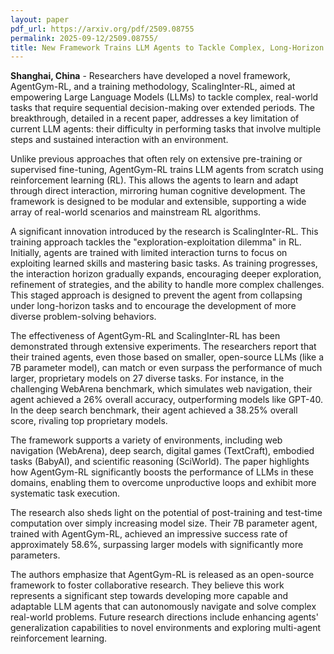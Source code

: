 ```yaml
---
layout: paper
pdf_url: https://arxiv.org/pdf/2509.08755
permalink: 2025-09-12/2509.08755/
title: New Framework Trains LLM Agents to Tackle Complex, Long-Horizon Tasks
---
```




**Shanghai, China** - Researchers have developed a novel framework, AgentGym-RL, and a training methodology, ScalingInter-RL, aimed at empowering Large Language Models (LLMs) to tackle complex, real-world tasks that require sequential decision-making over extended periods. The breakthrough, detailed in a recent paper, addresses a key limitation of current LLM agents: their difficulty in performing tasks that involve multiple steps and sustained interaction with an environment.

Unlike previous approaches that often rely on extensive pre-training or supervised fine-tuning, AgentGym-RL trains LLM agents from scratch using reinforcement learning (RL). This allows the agents to learn and adapt through direct interaction, mirroring human cognitive development. The framework is designed to be modular and extensible, supporting a wide array of real-world scenarios and mainstream RL algorithms.

A significant innovation introduced by the research is ScalingInter-RL. This training approach tackles the "exploration-exploitation dilemma" in RL. Initially, agents are trained with limited interaction turns to focus on exploiting learned skills and mastering basic tasks. As training progresses, the interaction horizon gradually expands, encouraging deeper exploration, refinement of strategies, and the ability to handle more complex challenges. This staged approach is designed to prevent the agent from collapsing under long-horizon tasks and to encourage the development of more diverse problem-solving behaviors.

The effectiveness of AgentGym-RL and ScalingInter-RL has been demonstrated through extensive experiments. The researchers report that their trained agents, even those based on smaller, open-source LLMs (like a 7B parameter model), can match or even surpass the performance of much larger, proprietary models on 27 diverse tasks. For instance, in the challenging WebArena benchmark, which simulates web navigation, their agent achieved a 26% overall accuracy, outperforming models like GPT-40. In the deep search benchmark, their agent achieved a 38.25% overall score, rivaling top proprietary models.

The framework supports a variety of environments, including web navigation (WebArena), deep search, digital games (TextCraft), embodied tasks (BabyAI), and scientific reasoning (SciWorld). The paper highlights how AgentGym-RL significantly boosts the performance of LLMs in these domains, enabling them to overcome unproductive loops and exhibit more systematic task execution.

The research also sheds light on the potential of post-training and test-time computation over simply increasing model size. Their 7B parameter agent, trained with AgentGym-RL, achieved an impressive success rate of approximately 58.6%, surpassing larger models with significantly more parameters.

The authors emphasize that AgentGym-RL is released as an open-source framework to foster collaborative research. They believe this work represents a significant step towards developing more capable and adaptable LLM agents that can autonomously navigate and solve complex real-world problems. Future research directions include enhancing agents' generalization capabilities to novel environments and exploring multi-agent reinforcement learning.